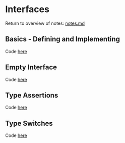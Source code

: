 # Interfaces
Return to overview of notes: [notes.md](../notes.md)

## Basics - Defining and Implementing

Code [here](basics/begin/main.go)

## Empty Interface

Code [here](empty/begin/main.go)

## Type Assertions

Code [here](type-assertions/begin/main.go)

## Type Switches

Code [here](type-switch/begin/main.go)